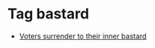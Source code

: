 <!--
title: Tag bastard
date: 2020-06-28T14:55:35.115Z
tags:
-->
# Tag bastard

 * [Voters surrender to their inner bastard](118442390582.md)